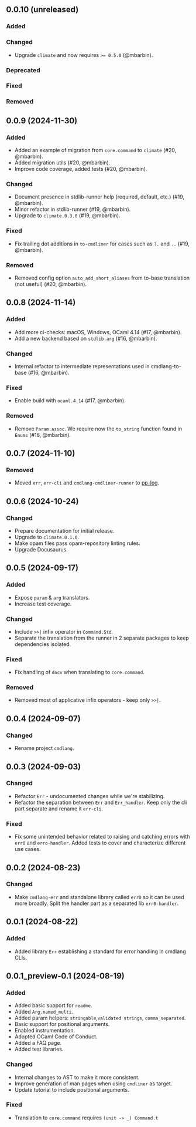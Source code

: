 ## 0.0.10 (unreleased)

### Added

### Changed

- Upgrade `climate` and now requires `>= 0.5.0` (@mbarbin).

### Deprecated

### Fixed

### Removed

## 0.0.9 (2024-11-30)

### Added

- Added an example of migration from `core.command` to `climate` (#20, @mbarbin).
- Added migration utils (#20, @mbarbin).
- Improve code coverage, added tests (#20, @mbarbin).

### Changed

- Document presence in stdlib-runner help (required, default, etc.) (#19, @mbarbin).
- Minor refactor in stdlib-runner (#19, @mbarbin).
- Upgrade to `climate.0.3.0` (#19, @mbarbin).

### Fixed

- Fix trailing dot additions in `to-cmdliner` for cases such as `?.` and `..` (#19, @mbarbin).

### Removed

- Removed config option `auto_add_short_aliases` from to-base translation (not useful) (#20, @mbarbin).

## 0.0.8 (2024-11-14)

### Added

- Add more ci-checks: macOS, Windows, OCaml 4.14 (#17, @mbarbin).
- Add a new backend based on `stdlib.arg` (#16, @mbarbin).

### Changed

- Internal refactor to intermediate representations used in cmdlang-to-base (#16, @mbarbin).

### Fixed

- Enable build with `ocaml.4.14` (#17, @mbarbin).

### Removed

- Remove `Param.assoc`. We require now the `to_string` function found in `Enums` (#16, @mbarbin).

## 0.0.7 (2024-11-10)

### Removed

- Moved `err`, `err-cli` and `cmdlang-cmdliner-runner` to [pp-log](https://github.com/mbarbin/pp-log).

## 0.0.6 (2024-10-24)

### Changed

- Prepare documentation for initial release.
- Upgrade to `climate.0.1.0`.
- Make opam files pass opam-repository linting rules.
- Upgrade Docusaurus.

## 0.0.5 (2024-09-17)

### Added

- Expose `param` & `arg` translators.
- Increase test coverage.

### Changed

- Include `>>|` infix operator in `Command.Std`.
- Separate the translation from the runner in 2 separate packages to keep dependencies isolated.

### Fixed

- Fix handling of `docv` when translating to `core.command`.

### Removed

- Removed most of applicative infix operators - keep only `>>|`.

## 0.0.4 (2024-09-07)

### Changed

- Rename project `cmdlang`.

## 0.0.3 (2024-09-03)

### Changed

- Refactor `Err` - undocumented changes while we're stabilizing.
- Refactor the separation between `Err` and `Err_handler`. Keep only the cli part separate and rename it `err-cli`.

### Fixed

- Fix some unintended behavior related to raising and catching errors with `err0` and `erro-handler`. Added tests to cover and characterize different use cases.

## 0.0.2 (2024-08-23)

### Changed

- Make `cmdlang-err` and standalone library called `err0` so it can be used more broadly. Split the handler part as a separated lib `err0-handler`.

## 0.0.1 (2024-08-22)

### Added

- Added library `Err` establishing a standard for error handling in cmdlang CLIs.

## 0.0.1_preview-0.1 (2024-08-19)

### Added

- Added basic support for `readme`.
- Added `Arg.named_multi`.
- Added param helpers: `stringable`,`validated strings`, `comma_separated`.
- Basic support for positional arguments.
- Enabled instrumentation.
- Adopted OCaml Code of Conduct.
- Added a FAQ page.
- Added test libraries.

### Changed

- Internal changes to AST to make it more consistent.
- Improve generation of man pages when using `cmdliner` as target.
- Update tutorial to include positional arguments.

### Fixed

- Translation to `core.command` requires `(unit -> _) Command.t`
